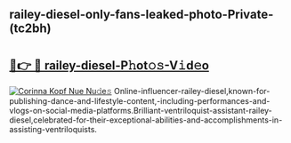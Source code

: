 ## railey-diesel-only-fans​-leaked-photo​-Private-(tc2bh)


# <h2><a href="https://mediaupload.pro?title=railey-diesel&ref=git">🔗👉 🔴 railey-diesel-P𝚑ot𝚘𝚜-V𝚒d𝚎o</a></h2>

[![Corinna Kopf Nue Nu𝚍e𝚜](https://i.imgur.com/0qMVB7G.gif)](https://mediaupload.pro?title=railey-diesel&ref=git)
Online-influencer-railey-diesel,known-for-publishing-dance-and-lifestyle-content,-including-performances-and-vlogs-on-social-media-platforms.Brilliant-ventriloquist-assistant-railey-diesel,celebrated-for-their-exceptional-abilities-and-accomplishments-in-assisting-ventriloquists.  